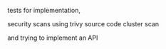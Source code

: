 tests for implementation,

security scans using trivy
source code
cluster scan

and trying to implement an API